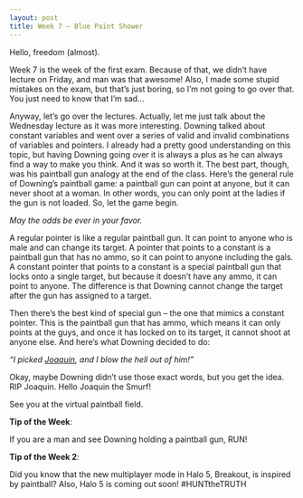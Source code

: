 ```yaml
---
layout: post
title: Week 7 – Blue Paint Shower
---
```

Hello, freedom (almost).

Week 7 is the week of the first exam. Because of that, we didn’t have lecture on Friday, and man was that awesome! Also, I made some stupid mistakes on the exam, but that’s just boring, so I’m not going to go over that. You just need to know that I’m sad…

Anyway, let’s go over the lectures. Actually, let me just talk about the Wednesday lecture as it was more interesting. Downing talked about constant variables and went over a series of valid and invalid combinations of variables and pointers. I already had a pretty good understanding on this topic, but having Downing going over it is always a plus as he can always find a way to make you think. And it was so worth it. The best part, though, was his paintball gun analogy at the end of the class. Here’s the general rule of Downing’s paintball game: a paintball gun can point at anyone, but it can never shoot at a woman. In other words, you can only point at the ladies if the gun is not loaded. So, let the game begin.

*May the odds be ever in your favor.*

A regular pointer is like a regular paintball gun. It can point to anyone who is male and can change its target. A pointer that points to a constant is a paintball gun that has no ammo, so it can point to anyone including the gals. A constant pointer that points to a constant is a special paintball gun that locks onto a single target, but because it doesn’t have any ammo, it can point to anyone. The difference is that Downing cannot change the target after the gun has assigned to a target.

Then there’s the best kind of special gun – the one that mimics a constant pointer. This is the paintball gun that has ammo, which means it can only points at the guys, and once it has locked on to its target, it cannot shoot at anyone else. And here’s what Downing decided to do:

*“I picked [Joaquin]( http://ace-jc.github.io/about/), and I blow the hell out of him!”*

Okay, maybe Downing didn’t use those exact words, but you get the idea. RIP Joaquin. Hello Joaquin the Smurf!

See you at the virtual paintball field.

**Tip of the Week**: 

If you are a man and see Downing holding a paintball gun, RUN!

**Tip of the Week 2**:

Did you know that the new multiplayer mode in Halo 5, Breakout, is inspired by paintball? Also, Halo 5 is coming out soon! #HUNTtheTRUTH
